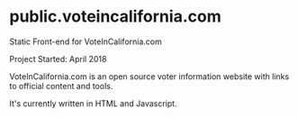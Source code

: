 # public.voteincalifornia.com
Static Front-end for VoteInCalifornia.com

Project Started: April 2018

VoteInCalifornia.com is an open source voter information website with links to official content and tools. 

It's currently written in HTML and Javascript.

